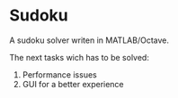 # Sudoku
A sudoku solver writen in MATLAB/Octave.

The next tasks wich has to be solved:
  1. Performance issues
  2. GUI for a better experience
